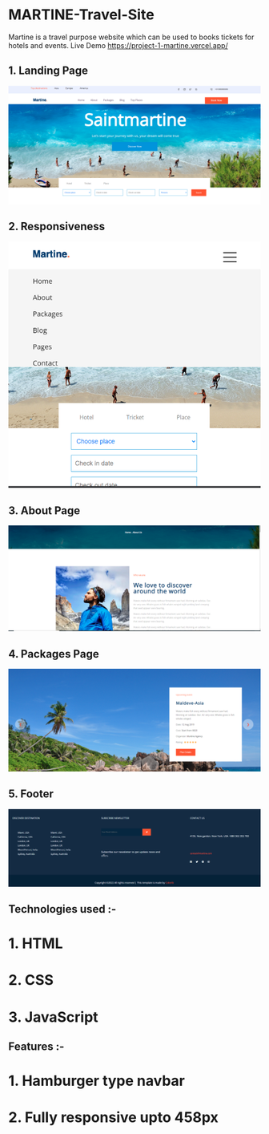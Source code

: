 # MARTINE-Travel-Site
Martine is a travel purpose website which can be used to books tickets for hotels and events.
Live Demo https://project-1-martine.vercel.app/

## 1. Landing Page

![](imgs/LandingPage.png)


## 2. Responsiveness 

![](imgs/Responsiveness.png)



## 3. About Page

![](imgs/about.png)



## 4. Packages Page

![](imgs/packages.png)


## 5. Footer

![](imgs/footer.png)


## Technologies used :-
  # 1. HTML
  # 2. CSS
  # 3. JavaScript
  
##  Features :- 
  # 1. Hamburger type navbar
  # 2. Fully responsive upto 458px
   
